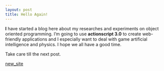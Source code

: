 ```yaml
---
layout: post
title: Hello Again!
---
```

**I** have started a blog here about my researches and experiments on object oriented programming. I’m going to use **actionscript 3.0** to create web-friendly applications and I especially want to deal with game artificial intelligence and physics. I hope we all have a good time.

Take care till the next post.

[new_site](/assets/new_site/index.html)